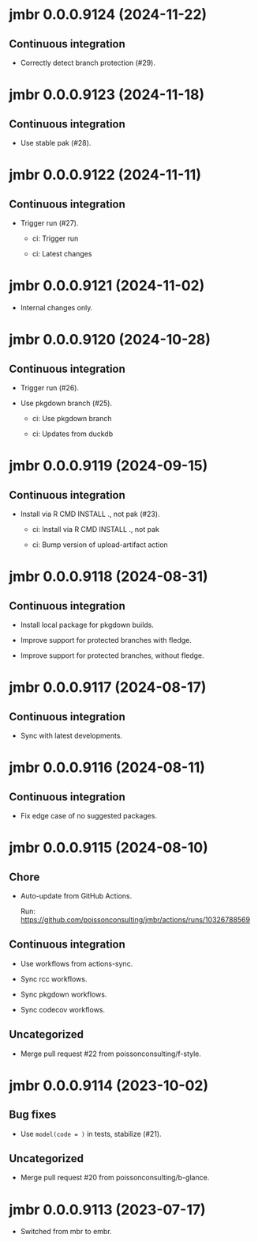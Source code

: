 <!-- NEWS.md is maintained by https://fledge.cynkra.com, contributors should not edit this file -->

# jmbr 0.0.0.9124 (2024-11-22)

## Continuous integration

  - Correctly detect branch protection (#29).


# jmbr 0.0.0.9123 (2024-11-18)

## Continuous integration

  - Use stable pak (#28).


# jmbr 0.0.0.9122 (2024-11-11)

## Continuous integration

  - Trigger run (#27).
    
      - ci: Trigger run
    
      - ci: Latest changes


# jmbr 0.0.0.9121 (2024-11-02)

  - Internal changes only.


# jmbr 0.0.0.9120 (2024-10-28)

## Continuous integration

  - Trigger run (#26).

  - Use pkgdown branch (#25).
    
      - ci: Use pkgdown branch
    
      - ci: Updates from duckdb


# jmbr 0.0.0.9119 (2024-09-15)

## Continuous integration

  - Install via R CMD INSTALL ., not pak (#23).
    
      - ci: Install via R CMD INSTALL ., not pak
    
      - ci: Bump version of upload-artifact action


# jmbr 0.0.0.9118 (2024-08-31)

## Continuous integration

  - Install local package for pkgdown builds.

  - Improve support for protected branches with fledge.

  - Improve support for protected branches, without fledge.


# jmbr 0.0.0.9117 (2024-08-17)

## Continuous integration

- Sync with latest developments.


# jmbr 0.0.0.9116 (2024-08-11)

## Continuous integration

- Fix edge case of no suggested packages.


# jmbr 0.0.0.9115 (2024-08-10)

## Chore

- Auto-update from GitHub Actions.

  Run: https://github.com/poissonconsulting/jmbr/actions/runs/10326788569

## Continuous integration

- Use workflows from actions-sync.

- Sync rcc workflows.

- Sync pkgdown workflows.

- Sync codecov workflows.

## Uncategorized

- Merge pull request #22 from poissonconsulting/f-style.


# jmbr 0.0.0.9114 (2023-10-02)

## Bug fixes

- Use `model(code = )` in tests, stabilize (#21).

## Uncategorized

- Merge pull request #20 from poissonconsulting/b-glance.


# jmbr 0.0.0.9113 (2023-07-17)

- Switched from mbr to embr.
